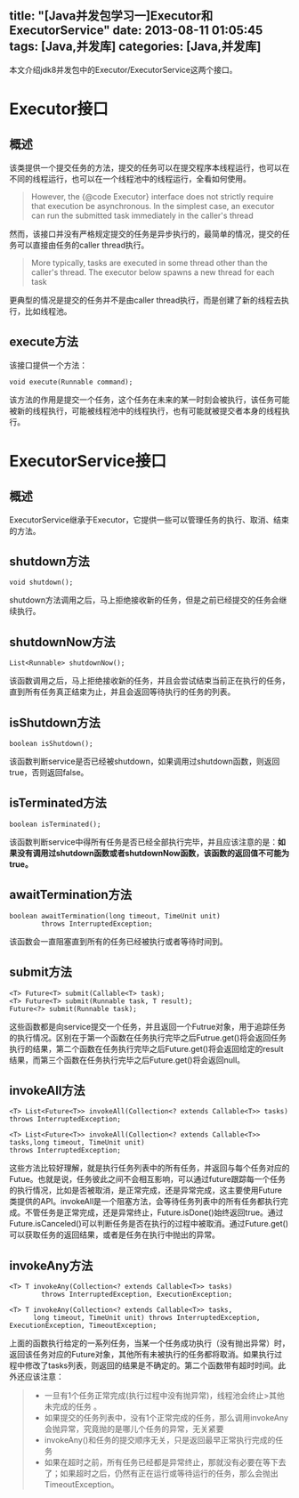 title: "[Java并发包学习一]Executor和ExecutorService"
date: 2013-08-11 01:05:45
tags: [Java,并发库]
categories: [Java,并发库]
---
本文介绍jdk8并发包中的Executor/ExecutorService这两个接口。
# Executor接口
## 概述
该类提供一个提交任务的方法，提交的任务可以在提交程序本线程运行，也可以在不同的线程运行，也可以在一个线程池中的线程运行，全看如何使用。
> However, the {@code Executor} interface does not strictly
 require that execution be asynchronous. In the simplest case, an executor can run the submitted task immediately in the caller's thread

然而，该接口并没有严格规定提交的任务是异步执行的，最简单的情况，提交的任务可以直接由任务的caller thread执行。
>More typically, tasks are executed in some thread other
than the caller's thread.  The executor below spawns a new thread for each task
<!--more-->
更典型的情况是提交的任务并不是由caller thread执行，而是创建了新的线程去执行，比如线程池。

## execute方法
该接口提供一个方法：
```
void execute(Runnable command);
```
该方法的作用是提交一个任务，这个任务在未来的某一时刻会被执行，该任务可能被新的线程执行，可能被线程池中的线程执行，也有可能就被提交者本身的线程执行。

# ExecutorService接口
## 概述
ExecutorService继承于Executor，它提供一些可以管理任务的执行、取消、结束的方法。
## shutdown方法
```
void shutdown();
```
shutdown方法调用之后，马上拒绝接收新的任务，但是之前已经提交的任务会继续执行。

## shutdownNow方法
```
List<Runnable> shutdownNow();
```
该函数调用之后，马上拒绝接收新的任务，并且会尝试结束当前正在执行的任务，直到所有任务真正结束为止，并且会返回等待执行的任务的列表。

## isShutdown方法
```
boolean isShutdown();
```
该函数判断service是否已经被shutdown，如果调用过shutdown函数，则返回true，否则返回false。

## isTerminated方法
```
boolean isTerminated();
```
该函数判断service中得所有任务是否已经全部执行完毕，并且应该注意的是：**如果没有调用过shutdown函数或者shutdownNow函数，该函数的返回值不可能为true。**

## awaitTermination方法
```
boolean awaitTermination(long timeout, TimeUnit unit)
        throws InterruptedException;
```
该函数会一直阻塞直到所有的任务已经被执行或者等待时间到。

## submit方法
```
<T> Future<T> submit(Callable<T> task);
<T> Future<T> submit(Runnable task, T result);
Future<?> submit(Runnable task);
```
这些函数都是向service提交一个任务，并且返回一个Futrue对象，用于追踪任务的执行情况。区别在于第一个函数在任务执行完毕之后Futrue.get()将会返回任务执行的结果，第二个函数在任务执行完毕之后Future.get()将会返回给定的result结果，而第三个函数在任务执行完毕之后Future.get()将会返回null。

## invokeAll方法
```
<T> List<Future<T>> invokeAll(Collection<? extends Callable<T>> tasks) throws InterruptedException;

<T> List<Future<T>> invokeAll(Collection<? extends Callable<T>> tasks,long timeout, TimeUnit unit)
throws InterruptedException;
```
这些方法比较好理解，就是执行任务列表中的所有任务，并返回与每个任务对应的Futue。也就是说，任务彼此之间不会相互影响，可以通过future跟踪每一个任务的执行情况，比如是否被取消，是正常完成，还是异常完成，这主要使用Future类提供的API。invokeAll是一个阻塞方法，会等待任务列表中的所有任务都执行完成。不管任务是正常完成，还是异常终止，Future.isDone()始终返回true。通过
Future.isCanceled()可以判断任务是否在执行的过程中被取消。通过Future.get()可以获取任务的返回结果，或者是任务在执行中抛出的异常。

## invokeAny方法
```
<T> T invokeAny(Collection<? extends Callable<T>> tasks)
        throws InterruptedException, ExecutionException;

<T> T invokeAny(Collection<? extends Callable<T>> tasks,
      long timeout, TimeUnit unit) throws InterruptedException, ExecutionException, TimeoutException;
```
上面的函数执行给定的一系列任务，当某一个任务成功执行（没有抛出异常）时，返回该任务对应的Future对象，其他所有未被执行的任务都将取消。如果执行过程中修改了tasks列表，则返回的结果是不确定的。第二个函数带有超时时间。此外还应该注意：
>* 一旦有1个任务正常完成(执行过程中没有抛异常)，线程池会终止>其他未完成的任务 。
>* 如果提交的任务列表中，没有1个正常完成的任务，那么调用invokeAny会抛异常，究竟抛的是哪儿个任务的异常，无关紧要
>* invokeAny()和任务的提交顺序无关，只是返回最早正常执行完成的任务
>* 如果在超时之前，所有任务已经都是异常终止，那就没有必要在等下去了；如果超时之后，仍然有正在运行或等待运行的任务，那么会抛出TimeoutException。 

